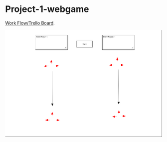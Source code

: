 # Project-1-webgame

[Work Flow/Trello Board](https://trello.com/b/TUdSicR5/project-board).

![WireFram](https://github.com/rover33/Project-1-webgame/blob/master/Screen%20Shot%202017-12-11%20at%2012.17.58%20PM.png)
